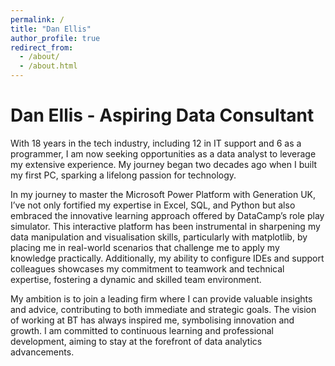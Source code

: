 ```yaml
---
permalink: /
title: "Dan Ellis"
author_profile: true
redirect_from: 
  - /about/
  - /about.html
---
```


<h1>Dan Ellis - Aspiring Data Consultant</h1>
    <p>With 18 years in the tech industry, including 12 in IT support and 6 as a programmer, I am now seeking opportunities as a data analyst to leverage my extensive experience. My journey began two decades ago when I built my first PC, sparking a lifelong passion for technology.</p>
    <p>In my journey to master the Microsoft Power Platform with Generation UK, I’ve not only fortified my expertise in Excel, SQL, and Python but also embraced the innovative learning approach offered by DataCamp’s role play simulator. This interactive platform has been instrumental in sharpening my data manipulation and visualisation skills, particularly with matplotlib, by placing me in real-world scenarios that challenge me to apply my knowledge practically. Additionally, my ability to configure IDEs and support colleagues showcases my commitment to teamwork and technical expertise, fostering a dynamic and skilled team environment.</p>
    <p>My ambition is to join a leading firm where I can provide valuable insights and advice, contributing to both immediate and strategic goals. The vision of working at BT has always inspired me, symbolising innovation and growth. I am committed to continuous learning and professional development, aiming to stay at the forefront of data analytics advancements.</p>